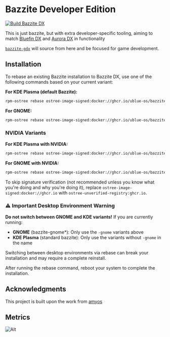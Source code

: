 # Bazzite Developer Edition

[![Build Bazzite DX](https://github.com/ublue-os/bazzite-dx/actions/workflows/build.yml/badge.svg)](https://github.com/ublue-os/bazzite-dx/actions/workflows/build.yml)

This is just bazzite, but with extra developer-specific tooling, aiming to match [Bluefin DX](https://docs.projectbluefin.io/bluefin-dx/) and [Aurora DX](https://docs.getaurora.dev/dx/aurora-dx-intro) in functionality

[`bazzite-gdx`](https://github.com/ublue-os/bazzite-gdx) will source from here and be focused for game development.

## Installation

To rebase an existing Bazzite installation to Bazzite DX, use one of the following commands based on your current variant:

**For KDE Plasma (default Bazzite):**
```bash
rpm-ostree rebase ostree-image-signed:docker://ghcr.io/ublue-os/bazzite-dx:stable
```

**For GNOME:**
```bash
rpm-ostree rebase ostree-image-signed:docker://ghcr.io/ublue-os/bazzite-dx-gnome:stable
```

### NVIDIA Variants

**For KDE Plasma with NVIDIA:**
```bash
rpm-ostree rebase ostree-image-signed:docker://ghcr.io/ublue-os/bazzite-dx-nvidia:stable
```

**For GNOME with NVIDIA:**
```bash
rpm-ostree rebase ostree-image-signed:docker://ghcr.io/ublue-os/bazzite-dx-nvidia-gnome:stable
```

To skip signature verification (not recommended unless you know what you're doing and why you're doing it), replace `ostree-image-signed:docker://ghcr.io` with `ostree-unverified-registry:ghcr.io`.

### ⚠️ Important Desktop Environment Warning

**Do not switch between GNOME and KDE variants!** If you are currently running:
- **GNOME** (bazzite-gnome*): Only use the `-gnome` variants above
- **KDE Plasma** (standard bazzite): Only use the variants without `-gnome` in the name

Switching between desktop environments via rebase can break your installation and may require a complete reinstall.

After running the rebase command, reboot your system to complete the installation. 

## Acknowledgments

This project is built upon the work from [amyos](https://github.com/astrovm/amyos)

## Metrics

![Alt](https://repobeats.axiom.co/api/embed/8568b042f7cfba9dd477885ed5ee6573ab78bb5e.svg "Repobeats analytics image")
